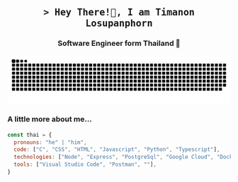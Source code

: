 <h2 align="center">
        <samp>&gt; Hey There!👋,   I am
                <b>Timanon Losupanphorn</b>
        </samp>
        <h3 align="center">Software Engineer form Thailand 🐘</h3>
</h2>
<picture>
  <source
    media="(prefers-color-scheme: dark)"
    srcset="https://raw.githubusercontent.com/platane/snk/output/github-contribution-grid-snake-dark.svg"
  />
  <source
    media="(prefers-color-scheme: light)"
    srcset="https://raw.githubusercontent.com/platane/snk/output/github-contribution-grid-snake.svg"
  />
  <img
    alt="github contribution grid snake animation"
    src="https://raw.githubusercontent.com/platane/snk/output/github-contribution-grid-snake.svg"
  />
</picture>
<h3 align="left"> A little more about me...  </h3>

```javascript
const thai = {
  pronouns: "he" | "him",
  code: ["C", "CSS", "HTML", "Javascript", "Python", "Typescript"],
  technologies: ["Node", "Express", "PostgreSql", "Google Cloud", "Docker🐳", "Firebase", "Socket.IO", "Server-Sent Events", "TailwindCSS"],
  tools: ["Visual Studio Code", "Postman", ""],
}
```

<!--
**timanon/timanon** is a ✨ _special_ ✨ repository because its `README.md` (this file) appears on your GitHub profile.

Here are some ideas to get you started:

- 🔭 I’m currently working on ...
- 🌱 I’m currently learning ...
- 👯 I’m looking to collaborate on ...
- 🤔 I’m looking for help with ...
- 💬 Ask me about ...
- 📫 How to reach me: ...
- 😄 Pronouns: ...
- ⚡ Fun fact: ...
-->

